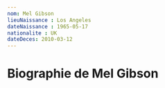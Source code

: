 ```yaml
---
nom: Mel Gibson
lieuNaissance : Los Angeles
dateNaissance : 1965-05-17
nationalite : UK
dateDeces: 2010-03-12
---
```


# Biographie de Mel Gibson